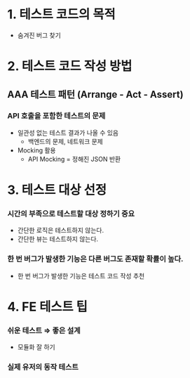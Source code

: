 # 1. 테스트 코드의 목적

- 숨겨진 버그 찾기

# 2. 테스트 코드 작성 방법

## AAA 테스트 패턴 (Arrange - Act - Assert)

### API 호출을 포함한 테스트의 문제

- 일관성 없는 테스트 결과가 나올 수 있음
    - 백엔드의 문제, 네트워크 문제
- Mocking 활용
    - API Mocking = 정해진 JSON 반환

# 3. 테스트 대상 선정

### 시간의 부족으로 테스트할 대상 정하기 중요

- 간단한 로직은 테스트하지 않는다.
- 간단한 뷰는 테스트하지 않는다.

### 한 번 버그가 발생한 기능은 다른 버그도 존재할 확률이 높다.

- 한 번 버그가 발생한 기능은 테스트 코드 작성 추천

# 4. FE 테스트 팁

### 쉬운 테스트 ⇒ 좋은 설계

- 모듈화 잘 하기

### 실제 유저의 동작 테스트
